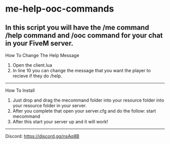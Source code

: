# me-help-ooc-commands
In this script you will have the /me command /help command and /ooc command for your chat in your FiveM server.
---------------------------------------------------------------------------------------------------------------

How To Change The Help Message

1. Open the client.lua
2. In line 10 you can change the message that you want the player to recieve if they do /help. 
---------------------------------------------------------------------------------------------------------------

How To Install 

1. Just drop and drag the mecommand folder into your resource folder into your resource folder in your server. 
2. After you complete that open your server.cfg and do the follow: start mecommand 
3. After this start your server up and it will work!
----------------------------------------------------------------------------------------------------------------

Discord:  https://discord.gg/nsAq8B 

